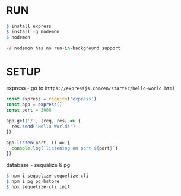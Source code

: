 # RUN 
```q
$ install express
$ install -g nodemon
$ nodemon

// nodemon has no run-in-background support
```
# SETUP
express - go to `https://expressjs.com/en/starter/hello-world.html`
```ts
const express = require('express')
const app = express()
const port = 3000

app.get('/', (req, res) => {
  res.send('Hello World!')
})

app.listen(port, () => {
  console.log(`listening on port ${port}`)
})
```
database - sequalize & pg
```q
$ npm i sequelize sequelize-cli
$ npm i pg pg-hstore
$ npx sequelize-cli init
```
